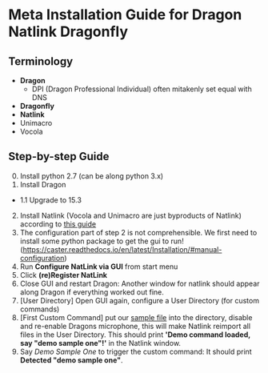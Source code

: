# Meta Installation Guide for Dragon Natlink Dragonfly

## Terminology

- **Dragon**
  - DPI (Dragon Professional Individual) often mitakenly set equal with DNS
- **Dragonfly**
- **Natlink**
- Unimacro
- Vocola

## Step-by-step Guide

0. Install python 2.7 (can be along python 3.x)
1. Install Dragon
  - 1.1 Upgrade to 15.3
2. Install Natlink (Vocola and Unimacro are just byproducts of Natlink) according to [this guide](https://qh.antenna.nl/unimacro/installation/installation.html)
3. The configuration part of step 2 is not comprehensible. We first need to install some python package to get the gui to run! (https://caster.readthedocs.io/en/latest/Installation/#manual-configuration)
4. Run **Configure NatLink via GUI** from start menu
5. Click **(re)Register NatLink**
6. Close GUI and restart Dragon: Another window for natlink should appear along Dragon if everything worked out fine.
7. [User Directory] Open GUI again, configure a User Directory (for custom commands)
8. [First Custom Command] put our [sample file](./_natlink_sample.py) into the directory, disable and re-enable Dragons microphone, this will make Natlink reimport all files in the User Directory. This should print **'Demo command loaded, say "demo sample one"!'** in the Natlink window.
9. Say *Demo Sample One* to trigger the custom command: It should print **Detected "demo sample one"**.
